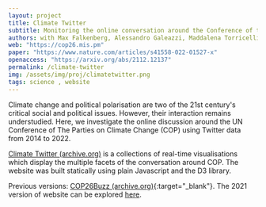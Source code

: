 ```yaml
---
layout: project
title: Climate Twitter
subtitle: Monitoring the online conversation around the Conference of the Parties (COP)
authors: with Max Falkenberg, Alessandro Galeazzi, Maddalena Torricelli, Niccolo Di Marco, Francesca Larosa, Amin Mekacher, Warren Pearce, Fabiana Zollo, Walter Quattrociocchi, Andrea Baronchelli
web: "https://cop26.mis.pm"
paper: "https://www.nature.com/articles/s41558-022-01527-x"
openaccess: "https://arxiv.org/abs/2112.12137"
permalink: /climate-twitter
img: /assets/img/proj/climatetwitter.png
tags: science , website
---
```


Climate change and political polarisation are two of the 21st century's critical social and political issues. However, their interaction remains understudied. Here, we investigate the online discussion around the UN Conference of The Parties on Climate Change (COP) using Twitter data from 2014 to 2022.

[Climate Twitter (archive.org)](https://web.archive.org/web/20221107160859/https://climatetwitter.com/) is a collections of real-time visualisations which display the multiple facets of the conversation around COP. The website was built statically using plain Javascript and the D3 library.

Previous versions: [COP26Buzz (archive.org)](https://web.archive.org/web/20221107160859/https://climatetwitter.com/){:target="_blank"}.
The 2021 version of website can be explored [here](https://cop26.mis.pm).

